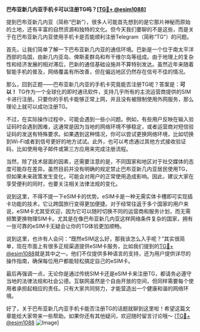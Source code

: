 **巴布亚新几内亚手机卡可以注册TG吗？[[TG💪+ @esim1088](https://t.me/s/esim1088)]**

提到巴布亚新几内亚（简称“巴新”），很多人可能首先想到的是它那片神秘而原始的土地，还有丰富的自然资源和独特的文化。但今天我们要聊的不是这些，而是关于在巴布亚新几内亚使用手机卡是否能顺利注册Telegram（简称“TG”）的问题。

首先，让我们简单了解一下巴布亚新几内亚的通信环境。巴新是一个位于南太平洋西部的岛国，由新几内亚岛、俾斯麦群岛和布干维尔岛等组成。由于地理上的复杂性和经济发展的相对滞后，巴新的通信基础设施并不算特别发达。虽然近年来随着智能手机的普及，网络覆盖有所改善，但在偏远地区仍然存在信号不佳的情况。

那么，回到正题——巴布亚新几内亚的手机卡究竟能否注册TG呢？答案是：**可以！** TG作为一个全球化的即时通讯软件，支持几乎所有的主流运营商提供的SIM卡进行注册。只要你的手机卡能够正常上网，并且没有被限制使用外网服务，那么理论上就可以成功注册TG。

不过，在实际操作过程中，可能会遇到一些小问题。例如，有些用户反映在输入验证码时会遇到困难，这通常是因为当地的网络环境不够稳定，或者运营商对短信验证码的发送有特殊要求。如果遇到这种情况，你可以尝试更换网络环境，比如切换到Wi-Fi或者到信号更好的地方试试。此外，也可以考虑通过其他方式接收验证码，比如使用电子邮件或第三方应用来完成注册流程。

当然，除了技术层面的因素，还需要注意的是，不同国家和地区对于社交媒体的态度可能存在差异。虽然目前并没有明确的规定禁止巴布亚新几内亚居民使用TG，但如果未来政策发生变化，可能会对用户的正常使用造成影响。因此，建议大家在享受便利的同时，也要关注相关法律法规的变化。

说到这里，不得不提一下eSIM卡的优势。eSIM卡是一种无需实体卡槽即可实现插卡功能的技术，它让跨国旅行变得更加便捷。对于经常往返于多个国家的用户来说，eSIM卡尤其受欢迎，因为它可以随时切换不同的运营商和服务计划，而无需频繁更换物理SIM卡。尤其是在像巴布亚新几内亚这样网络条件复杂的国家，拥有一张可靠的eSIM卡无疑会让你的TG体验更加顺畅。

说到这里，也许有人会问：“既然eSIM这么好，那我该怎么入手呢？”其实很简单，现在市面上有很多正规渠道提供eSIM卡服务，比如我们提到的[TG💪+ @esim1088](https://t.me/s/esim1088)就是其中之一。他们不仅提供多种语言的支持，还为用户提供详尽的操作指南，确保每位用户都能轻松搞定自己的eSIM卡。

最后再强调一点，无论你是通过传统SIM卡还是eSIM卡来注册TG，都请务必遵守当地的法律法规和社会公德。互联网虽然是个自由开放的空间，但同样需要每个使用者承担起相应的责任。只有大家共同努力，才能营造出一个健康和谐的网络环境。

好了，关于巴布亚新几内亚手机卡能否注册TG的话题就聊到这里啦！希望这篇文章能给大家带来一些帮助。如果你还有其他疑问，欢迎随时留言讨论哦～ [[TG💪+ @esim1088](https://t.me/s/esim1088) ![Image](https://i.postimg.cc/4NQfJmqS/Snipaste-2025-05-13-00-14-12.png)]